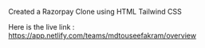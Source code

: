 Created a Razorpay Clone using HTML Tailwind CSS

Here is the live link : https://app.netlify.com/teams/mdtouseefakram/overview
